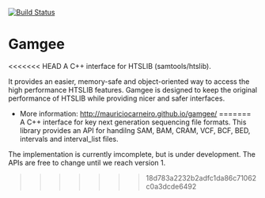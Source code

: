 [![Build Status](https://travis-ci.org/MauricioCarneiro/gamgee.png)](https://travis-ci.org/MauricioCarneiro/gamgee)

Gamgee
======

<<<<<<< HEAD
A C++ interface for HTSLIB (samtools/htslib).

It provides an easier, memory-safe and object-oriented way to access the high performance HTSLIB features. Gamgee is designed to keep the original performance of HTSLIB while providing nicer and safer interfaces.

- More information: http://mauriciocarneiro.github.io/gamgee/
=======
A C++ interface for key next generation sequencing file formats. This library
provides an API for handilng SAM, BAM, CRAM, VCF, BCF, BED, intervals and
interval_list files.

The implementation is currently imcomplete, but is under development. The APIs
are free to change until we reach version 1. 



>>>>>>> 18d783a2232b2adfc1da86c71062c0a3dcde6492
